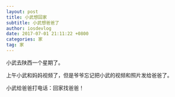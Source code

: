 ```yaml
---
layout: post
title: 小武想回家
subtitle: 小武想爸爸了
author: iosdevlog
date: 2017-07-01 21:11:22 +0800
categories: 家
tag: 家
---
```


小武去陕西一个星期了。

上午小武和妈妈视频了，但是爷爷忘记把小武的视频和照片发给爸爸了。

小武给爸爸打电话：回家找爸爸！
